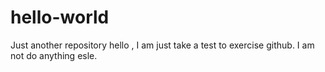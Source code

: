 # hello-world
Just another repository
hello , I am just take a test to exercise github.
I am not do anything esle.
